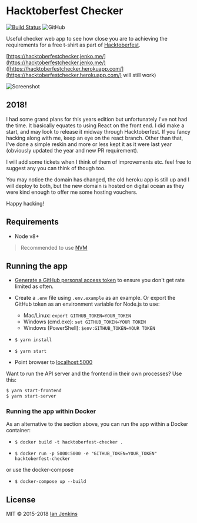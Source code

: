# Hacktoberfest Checker

[![Build Status](https://travis-ci.org/jenkoian/hacktoberfest-checker.svg?branch=master)](https://travis-ci.org/jenkoian/hacktoberfest-checker)
![GitHub](https://img.shields.io/github/license/mashape/apistatus.svg)

Useful checker web app to see how close you are to achieving the requirements for a free t-shirt as part of [Hacktoberfest](https://hacktoberfest.digitalocean.com/).

[https://hacktoberfestchecker.jenko.me/](https://hacktoberfestchecker.jenko.me/)
([https://hacktoberfestchecker.herokuapp.com/](https://hacktoberfestchecker.herokuapp.com/) will still work)

![Screenshot](hacktoberfest-checker-2018.png)

## 2018!

I had some grand plans for this years edition but unfortunately I've not had the time. It basically equates to using
React on the front end. I did make a start, and may look to release it midway through Hacktoberfest. If you fancy hacking
along with me, keep an eye on the react branch. Other than that, I've done a simple reskin and more or less
kept it as it were last year (obviously updated the year and new PR requirement).

I will add some tickets when I think of them of improvements etc. feel free to suggest any you can think of though too.

You may notice the domain has changed, the old heroku app is still up and I will deploy to both, but the new domain is hosted on
digital ocean as they were kind enough to offer me some hosting vouchers.

Happy hacking!

## Requirements

* Node v8+
> Recommended to use [NVM](https://github.com/creationix/nvm)

## Running the app

* [Generate a GitHub personal access token](https://github.com/settings/tokens/new?scopes=&description=Hacktoberfest%20Checker) to ensure you don't get rate limited as often.

* Create a `.env` file using `.env.example` as an example. Or export the GitHub token as an environment variable for Node.js to use:
   * Mac/Linux: `export GITHUB_TOKEN=YOUR_TOKEN`
   * Windows (cmd.exe): `set GITHUB_TOKEN=YOUR TOKEN`
   * Windows (PowerShell): `$env:GITHUB_TOKEN=YOUR TOKEN`

* `$ yarn install`

* `$ yarn start`

* Point browser to [localhost:5000](http://localhost:5000)

Want to run the API server and the frontend in their own processes? Use this:
```bash
$ yarn start-frontend
$ yarn start-server
```

### Running the app within Docker

As an alternative to the section above, you can run the app within a Docker container:

* `$ docker build -t hacktoberfest-checker .`

* `$ docker run -p 5000:5000 -e "GITHUB_TOKEN=YOUR_TOKEN" hacktoberfest-checker`

or use the docker-compose

* `$ docker-compose up --build`

## License

MIT © 2015-2018 [Ian Jenkins](https://github.com/jenkoian)
